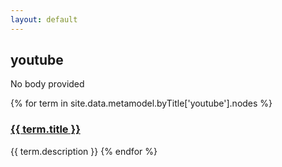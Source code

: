 ```yaml
---
layout: default
---
```

<style>
.initial-content {
  padding-left:5%;
  padding-right:25px;
}
</style>

## youtube

No body provided

{% for term in site.data.metamodel.byTitle['youtube'].nodes %}
### <a href='/_pages/embed?t={{ term.title }}'>{{ term.title }}</a>

{{ term.description }}
{% endfor %}
